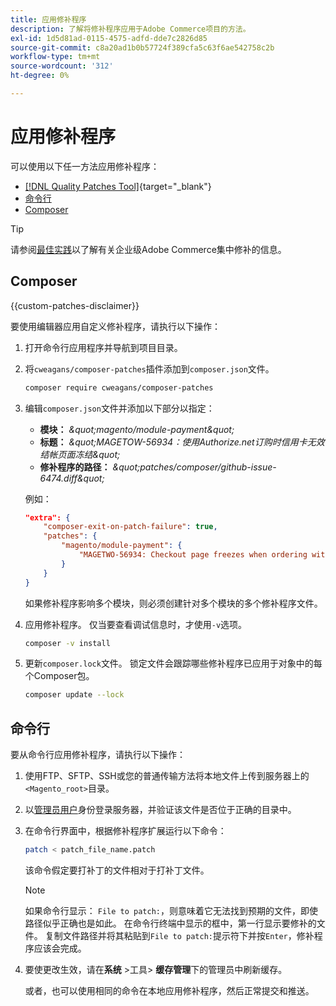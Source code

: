 ```yaml
---
title: 应用修补程序
description: 了解将修补程序应用于Adobe Commerce项目的方法。
exl-id: 1d5d81ad-0115-4575-adfd-dde7c2826d85
source-git-commit: c8a20ad1b0b57724f389cfa5c63f6ae542758c2b
workflow-type: tm+mt
source-wordcount: '312'
ht-degree: 0%

---
```


# 应用修补程序

可以使用以下任一方法应用修补程序：

- [[!DNL Quality Patches Tool]](https://experienceleague.adobe.com/tools/commerce-quality-patches/index.html?lang=zh-Hans){target="_blank"}
- [命令行](../patches/apply.md#command-line)
- [Composer](../patches/apply.md#composer)


>[!TIP]
>
>请参阅[最佳实践](../../implementation-playbook/best-practices/maintenance/patching-at-scale.md)以了解有关企业级Adobe Commerce集中修补的信息。

## Composer

{{custom-patches-disclaimer}}

要使用编辑器应用自定义修补程序，请执行以下操作：

1. 打开命令行应用程序并导航到项目目录。
1. 将`cweagans/composer-patches`插件添加到`composer.json`文件。

   ```bash
   composer require cweagans/composer-patches
   ```

1. 编辑`composer.json`文件并添加以下部分以指定：
   - **模块：** *\&quot;magento/module-payment\&quot;*
   - **标题：** *\&quot;MAGETOW-56934：使用Authorize.net订购时信用卡无效结帐页面冻结\&quot;*
   - **修补程序的路径：** *\&quot;patches/composer/github-issue-6474.diff\&quot;*

   例如：

   ```json
   "extra": {
       "composer-exit-on-patch-failure": true,
       "patches": {
           "magento/module-payment": {
               "MAGETWO-56934: Checkout page freezes when ordering with Authorize.net with invalid credit card": "patches/composer/github-issue-6474.diff"
           }
       }
   }
   ```

   如果修补程序影响多个模块，则必须创建针对多个模块的多个修补程序文件。

1. 应用修补程序。 仅当要查看调试信息时，才使用`-v`选项。

   ```bash
   composer -v install
   ```

1. 更新`composer.lock`文件。 锁定文件会跟踪哪些修补程序已应用于对象中的每个Composer包。

   ```bash
   composer update --lock
   ```

## 命令行

要从命令行应用修补程序，请执行以下操作：

1. 使用FTP、SFTP、SSH或您的普通传输方法将本地文件上传到服务器上的`<Magento_root>`目录。
1. 以[管理员用户](../../configuration/cli/config-cli.md#prerequisites)身份登录服务器，并验证该文件是否位于正确的目录中。
1. 在命令行界面中，根据修补程序扩展运行以下命令：

   ```bash
   patch < patch_file_name.patch
   ```

   该命令假定要打补丁的文件相对于打补丁文件。

   >[!NOTE]
   >
   >如果命令行显示： `File to patch:`，则意味着它无法找到预期的文件，即使路径似乎正确也是如此。 在命令行终端中显示的框中，第一行显示要修补的文件。 复制文件路径并将其粘贴到`File to patch:`提示符下并按`Enter`，修补程序应该会完成。

1. 要使更改生效，请在&#x200B;**系统** >工具> **缓存管理**&#x200B;下的管理员中刷新缓存。

   或者，也可以使用相同的命令在本地应用修补程序，然后正常提交和推送。
